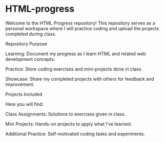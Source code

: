 # HTML-progress
Welcome to the HTML Progress repository! This repository serves as a personal workspace where I will practice coding and upload the projects completed during class.

Repository Purpose

Learning: Document my progress as I learn HTML and related web development concepts.

Practice: Store coding exercises and mini-projects done in class.

Showcase: Share my completed projects with others for feedback and improvement.

Projects Included

Here you will find:

Class Assignments: Solutions to exercises given in class.

Mini Projects: Hands-on projects to apply what I’ve learned.

Additional Practice: Self-motivated coding tasks and experiments.
